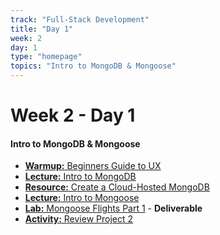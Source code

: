 ```yaml
---
track: "Full-Stack Development"
title: "Day 1"
week: 2
day: 1
type: "homepage"
topics: "Intro to MongoDB & Mongoose"
---
```


# Week 2 - Day 1

#### Intro to MongoDB & Mongoose
- [**Warmup:** Beginners Guide to UX](/full-stack-development/week-2/day-1/lecture-materials/beginners-guide-to-ux/)
- [**Lecture:** Intro to MongoDB](/full-stack-development/week-2/day-1/lecture-materials/intro-to-mongodb/)
- [**Resource:** Create a Cloud-Hosted MongoDB](/full-stack-development/week-2/day-1/lecture-materials/create-an-atlas-hosted-mongodb/) 
- [**Lecture:** Intro to Mongoose](/full-stack-development/week-2/day-1/lecture-materials/intro-to-mongoose) 
- [**Lab:** Mongoose Flights Part 1](/full-stack-development/week-2/day-1/labs/mongoose-flights-part-1) - **Deliverable**
- [**Activity:** Review Project 2](/unit-projects/unit-two-project-requirements)





<!-- 

<hr>



#### Lesson Recordings

- [**Intro to MongoDB**]()
- [**Intro to Mongoose**]()
-->






<!-- 

<br>
<br>
<hr>
<br>
<br>



#### Lesson Recordings

- [**HTML/CSS Forms**]()
- [**Express/Mongoose Review**]()

-->



